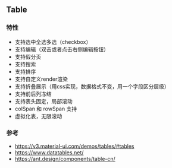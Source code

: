 ## Table

### 特性

* 支持选中全选多选（checkbox）
* 支持编辑（双击或者点击右侧编辑按钮）
* 支持假分页
* 支持搜索
* 支持排序
* 支持自定义render渲染
* 支持折叠展示（用css实现，数据格式不变，用一个字段区分层级）
* 支持前后列冻结
* 支持表头固定，局部滚动
* colSpan 和 rowSpan 支持
* 虚拟化表，无限滚动

### 参考

* https://v3.material-ui.com/demos/tables/#tables
* https://www.datatables.net/
* https://ant.design/components/table-cn/
